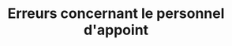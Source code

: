 ---
title: Erreurs concernant le personnel d'appoint
ExternalLink: https://f.hubspotusercontent30.net/hubfs/732832/Infographics/FR%20staff%20aug%20infographic.pdf
resources:
- name: "thumbnail"
  src: "staff-augmentation-mistakes.png"
---